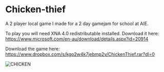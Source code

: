 # Chicken-thief

A 2 player local game I made for a 2 day gamejam for school at AIE.

To play you will need XNA 4.0 redistributable installed.
Download it here:
https://www.microsoft.com/en-au/download/details.aspx?id=20914

Download the game here:
https://www.dropbox.com/s/kgo2w4k7jebmp2v/ChickenThief.rar?dl=0


![CHICKEN](https://user-images.githubusercontent.com/9733089/113396936-075a8280-93e8-11eb-9d99-2a4539a99973.gif)
